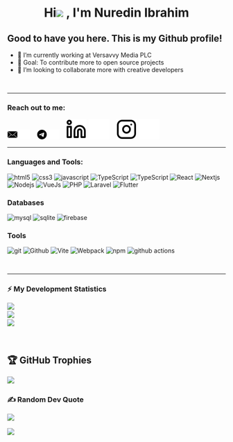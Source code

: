 <h1 align="center">Hi<img src="https://media.giphy.com/media/hvRJCLFzcasrR4ia7z/giphy.gif" width = "25px"> , I'm Nuredin Ibrahim</h1>


<h2>Good to have you here. This is my Github profile!</h2>

- 🌱 I’m currently working at Versavvy Media PLC
- 🥅 Goal: To contribute more to open source projects
- 👯 I’m looking to collaborate more with creative developers
<br />

---

### Reach out to me:

[![website](./img/email-dark.png)](mailto:nuredinibrahim18@gmail.com#gh-light-mode-only)
[![website](./img/email-light.png)](mailto:nuredinibrahim18@gmail.com#gh-dark-mode-only)
&nbsp;&nbsp;
[![website](./img/telegram-dark.png)](https://t.me/nuredin10#gh-light-mode-only)
[![website](./img/telegram-light.png)](https://t.me/nuredin10#gh-dark-mode-only)
&nbsp;&nbsp;
[![website](./img/linkedin-light.svg)](https://linkedin.com/in/nuredin10#gh-light-mode-only)
[![website](./img/linkedin-dark.svg)](https://linkedin.com/in/nuredin10#gh-dark-mode-only)
&nbsp;&nbsp;
[![website](./img/instagram-light.svg)](https://instagram.com/nuredin_10#gh-light-mode-only)
[![website](./img/instagram-dark.svg)](https://instagram.com/nuredin_10#gh-dark-mode-only)



---

### Languages and Tools:

<p>
<img alt="html5" src="https://img.shields.io/badge/-HTML5-E34F26?style=flat-square&logo=html5&logoColor=white" />
<img alt="css3" src="https://img.shields.io/badge/-CSS3-2088F2?style=flat-square&logo=css3&logoColor=white" />
<img alt="javascript" src="https://img.shields.io/badge/-JavaScript-2088F2?style=flat-square&logo=Javascript&logoColor=white" />
<img alt="TypeScript" src="https://img.shields.io/badge/-TypeScript-007ACC?style=flat-square&logo=typescript&logoColor=white" />
<img alt="TypeScript" src="https://img.shields.io/badge/-Tailwindcss-38BDF8?style=flat-square&logo=tailwindcss&logoColor=white" />
<img alt="React" src="https://img.shields.io/badge/-React-149ECA?style=flat-square&logo=react&logoColor=white" />
<img alt="Nextjs" src="https://img.shields.io/badge/-Nextjs-000000?style=flat-square&logo=next.js&logoColor=white" />
<img alt="Nodejs" src="https://img.shields.io/badge/-Nodejs-43853d?style=flat-square&logo=Node.js&logoColor=white" />
<img alt="VueJs" src="https://img.shields.io/badge/-Vue-267E7C?style=flat-square&logo=vue.js&logoColor=white" />
<img alt="PHP" src="https://img.shields.io/badge/-PHP-4D588E?style=flat-square&logo=php&logoColor=white" />
<img alt="Laravel" src="https://img.shields.io/badge/-Laravel-E8392C?style=flat-square&logo=laravel&logoColor=white" />
<img alt="Flutter" src="https://img.shields.io/badge/-Flutter-66B1F1?style=flat-square&logo=flutter&logoColor=white" />
<h3>Databases</h3>
<p>
<img alt="mysql" src="https://img.shields.io/badge/-MySQL-4D588E?style=flat-square&logo=mysql&logoColor=white" />
<img alt="sqlite" src="https://img.shields.io/badge/-SQLite-4D588E?style=flat-square&logo=sqlite&logoColor=white" />
<img alt="firebase" src="https://img.shields.io/badge/-Firebase-F29E12?style=flat-square&logo=firebase&logoColor=white" />
</p>
<h3>Tools</h3>
<p>
<img alt="git" src="https://img.shields.io/badge/-Git-F05032?style=flat-square&logo=git&logoColor=white" />
<img alt="Github" src="https://img.shields.io/badge/-Github-000000?style=flat-square&logo=github&logoColor=white" />
<img alt="Vite" src="https://img.shields.io/badge/-Vite-8E6FFE?style=flat-square&logo=vite&logoColor=white" />
<img alt="Webpack" src="https://img.shields.io/badge/-Webpack-8DD6F9?style=flat-square&logo=webpack&logoColor=white" /> 
<img alt="npm" src="https://img.shields.io/badge/-NPM-CB3837?style=flat-square&logo=npm&logoColor=white" />
<img alt="github actions" src="https://img.shields.io/badge/-Github_Actions-2088FF?style=flat-square&logo=github-actions&logoColor=white" />
</p>

<br />

---



<h3 align="left"><b>⚡ My Development Statistics</b></h3>

![](https://github-readme-stats.vercel.app/api?username=nuredin10&theme=dark&hide_border=true&include_all_commits=true&count_private=true)<br/>
![](https://github-readme-streak-stats.herokuapp.com/?user=nuredin10&theme=dark&hide_border=true)<br/>
![](https://github-readme-stats.vercel.app/api/top-langs/?username=nuredin10&theme=dark&hide_border=true&include_all_commits=true&count_private=true&layout=compact)


<br />

## 🏆 GitHub Trophies
![](https://github-profile-trophy.vercel.app/?username=bitsumamo&theme=radical&no-frame=false&no-bg=true&margin-w=4)

### ✍️ Random Dev Quote
![](https://quotes-github-readme.vercel.app/api?type=vetical&theme=radical)

[![](https://visitcount.itsvg.in/api?id=bitsumamo&icon=0&color=11)](https://visitcount.itsvg.in)

